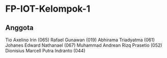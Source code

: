# FP-IOT-Kelompok-1

## Anggota
Tio Axelino Irin (065)
Rafael Gunawan (019)
Abhirama Triadyatma (061)
Johanes Edward Nathanael (067)
Muhammad Andrean Rizq Prasetio (052)
Dionisius Marcell Putra Indranto (044)
